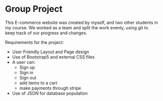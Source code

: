 # Group Project

This E-commerce website was created by myself, and two other students in my course. We worked as a team and split the work evenly, using git to keep track of our progress and changes.

Requirements for the project:
- User Friendly Layout and Page design
- Use of Bootstrap5 and external CSS files
- A user can:
  - Sign up
  - Sign in
  - Sign out
  - add items to a cart
  - make payments through stripe
- Use of JSON for database population 
